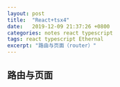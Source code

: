 ```yaml
---
layout: post
title:  "React+tsx4"
date:   2019-12-09 21:37:26 +0800
categories: notes react typescript
tags: react typescript Ethernal
excerpt: "路由与页面（router）"
---
```


## 路由与页面
